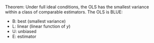 Theorem: Under full ideal conditions, the OLS has the smallest variance within a class of comparable estimators. The OLS is BLUE:
- B: best (smallest variance)
- L: linear (linear function of $y$)
- U: unbiased
- E: estimator